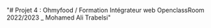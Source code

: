 "# Projet 4 : Ohmyfood / Formation Intégrateur web OpenclassRoom 2022/2023 _ Mohamed Ali Trabelsi" 
